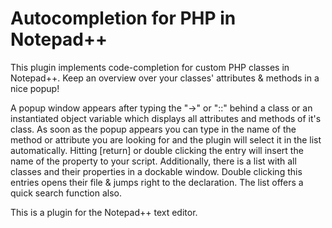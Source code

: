 # Autocompletion for PHP in Notepad++ 

This plugin implements code-completion for custom PHP classes in Notepad++. Keep an overview over your classes' attributes & methods in a nice popup!

A popup window appears after typing the "->" or "::" behind a class or an instantiated object variable which displays all attributes and methods of it's class. As soon as the popup appears you can type in the name of the method or attribute you are looking for and the plugin will select it in the list automatically. Hitting [return] or double clicking the entry will insert the name of the property to your script. Additionally, there is a list with all classes and their properties in a dockable window. Double clicking this entries opens their file & jumps right to the declaration. The list offers a quick search function also.

This is a plugin for the Notepad++ text editor.
